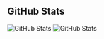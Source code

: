 <h2>GitHub Stats</h2>
<p>
  <img src="https://github-readme-stats.vercel.app/api/top-langs/?username=mdatz&amp;show_icons=true&theme=cobalt" alt="GitHub Stats">
  <img src="https://github-readme-stats.vercel.app/api?username=mdatz&count_private=true&amp;show_icons=true&theme=cobalt" alt="GitHub Stats">
</p>

